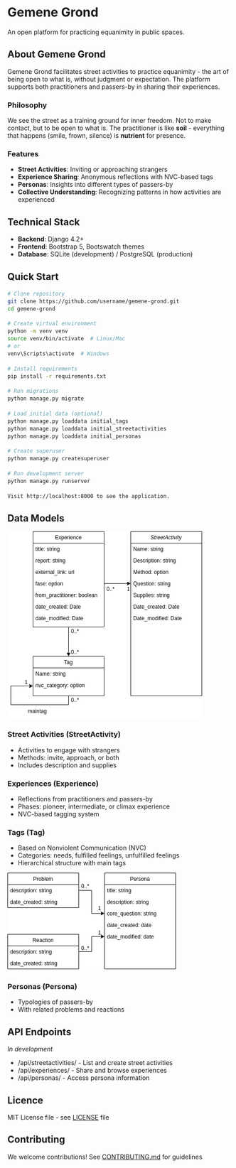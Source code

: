 # Gemene Grond

An open platform for practicing equanimity in public spaces.

## About Gemene Grond

Gemene Grond facilitates street activities to practice equanimity - the art of being open to what is, without judgment or expectation. The platform supports both practitioners and passers-by in sharing their experiences.

### Philosophy

We see the street as a training ground for inner freedom. Not to make contact, but to be open to what is. The practitioner is like **soil** - everything that happens (smile, frown, silence) is **nutrient** for presence.

### Features

- **Street Activities**: Inviting or approaching strangers
- **Experience Sharing**: Anonymous reflections with NVC-based tags
- **Personas**: Insights into different types of passers-by
- **Collective Understanding**: Recognizing patterns in how activities are experienced

## Technical Stack

- **Backend**: Django 4.2+
- **Frontend**: Bootstrap 5, Bootswatch themes
- **Database**: SQLite (development) / PostgreSQL (production)

## Quick Start

```bash
# Clone repository
git clone https://github.com/username/gemene-grond.git
cd gemene-grond

# Create virtual environment
python -m venv venv
source venv/bin/activate  # Linux/Mac
# or
venv\Scripts\activate  # Windows

# Install requirements
pip install -r requirements.txt

# Run migrations
python manage.py migrate

# Load initial data (optional)
python manage.py loaddata initial_tags
python manage.py loaddata initial_streetactivities
python manage.py loaddata initial_personas

# Create superuser
python manage.py createsuperuser

# Run development server
python manage.py runserver

Visit http://localhost:8000 to see the application.
```

## Data Models

![streetactivity_domainmodel](architecture/streetactivity_domainmodel.png)

### Street Activities (StreetActivity)

- Activities to engage with strangers
- Methods: invite, approach, or both
- Includes description and supplies

### Experiences (Experience)

- Reflections from practitioners and passers-by
- Phases: pioneer, intermediate, or climax experience
- NVC-based tagging system

### Tags (Tag)

- Based on Nonviolent Communication (NVC)
- Categories: needs, fulfilled feelings, unfulfilled feelings
- Hierarchical structure with main tags

![persona_domainmodel](architecture/persona_domainmodel.png)

### Personas (Persona)

- Typologies of passers-by
- With related problems and reactions

## API Endpoints

*In development*

- /api/streetactivities/ - List and create street activities
- /api/experiences/ - Share and browse experiences
- /api/personas/ - Access persona information

## Licence

MIT License file - see [LICENSE](LICENSE.md) file

## Contributing

We welcome contributions! See [CONTRIBUTING.md](CONTRIBUTING.md) for guidelines

